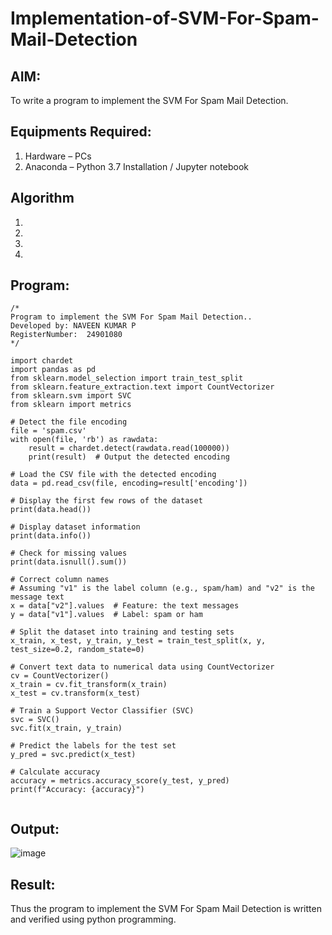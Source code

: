 # Implementation-of-SVM-For-Spam-Mail-Detection

## AIM:
To write a program to implement the SVM For Spam Mail Detection.

## Equipments Required:
1. Hardware – PCs
2. Anaconda – Python 3.7 Installation / Jupyter notebook

## Algorithm
1. 
2. 
3. 
4. 

## Program:
```
/*
Program to implement the SVM For Spam Mail Detection..
Developed by: NAVEEN KUMAR P
RegisterNumber:  24901080
*/

import chardet
import pandas as pd
from sklearn.model_selection import train_test_split
from sklearn.feature_extraction.text import CountVectorizer
from sklearn.svm import SVC
from sklearn import metrics

# Detect the file encoding
file = 'spam.csv'
with open(file, 'rb') as rawdata:
    result = chardet.detect(rawdata.read(100000))
    print(result)  # Output the detected encoding

# Load the CSV file with the detected encoding
data = pd.read_csv(file, encoding=result['encoding'])

# Display the first few rows of the dataset
print(data.head())

# Display dataset information
print(data.info())

# Check for missing values
print(data.isnull().sum())

# Correct column names
# Assuming "v1" is the label column (e.g., spam/ham) and "v2" is the message text
x = data["v2"].values  # Feature: the text messages
y = data["v1"].values  # Label: spam or ham

# Split the dataset into training and testing sets
x_train, x_test, y_train, y_test = train_test_split(x, y, test_size=0.2, random_state=0)

# Convert text data to numerical data using CountVectorizer
cv = CountVectorizer()
x_train = cv.fit_transform(x_train)
x_test = cv.transform(x_test)

# Train a Support Vector Classifier (SVC)
svc = SVC()
svc.fit(x_train, y_train)

# Predict the labels for the test set
y_pred = svc.predict(x_test)

# Calculate accuracy
accuracy = metrics.accuracy_score(y_test, y_pred)
print(f"Accuracy: {accuracy}")


```

## Output:

![image](https://github.com/user-attachments/assets/6fb3878c-8a66-4b5f-b250-1365e05076c3)



## Result:
Thus the program to implement the SVM For Spam Mail Detection is written and verified using python programming.
